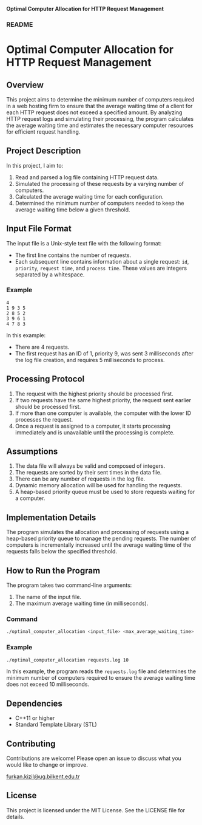 **Optimal Computer Allocation for HTTP Request Management**

### README

# Optimal Computer Allocation for HTTP Request Management

## Overview

This project aims to determine the minimum number of computers required in a web hosting firm to ensure that the average waiting time of a client for each HTTP request does not exceed a specified amount. By analyzing HTTP request logs and simulating their processing, the program calculates the average waiting time and estimates the necessary computer resources for efficient request handling.

## Project Description

In this project, I aim to:

1. Read and parsed a log file containing HTTP request data.
2. Simulated the processing of these requests by a varying number of computers.
3. Calculated the average waiting time for each configuration.
4. Determined the minimum number of computers needed to keep the average waiting time below a given threshold.

## Input File Format

The input file is a Unix-style text file with the following format:

- The first line contains the number of requests.
- Each subsequent line contains information about a single request: `id`, `priority`, `request time`, and `process time`. These values are integers separated by a whitespace.

### Example

```
4
1 9 3 5
2 8 5 2
3 9 6 1
4 7 8 3
```

In this example:
- There are 4 requests.
- The first request has an ID of 1, priority 9, was sent 3 milliseconds after the log file creation, and requires 5 milliseconds to process.

## Processing Protocol

1. The request with the highest priority should be processed first.
2. If two requests have the same highest priority, the request sent earlier should be processed first.
3. If more than one computer is available, the computer with the lower ID processes the request.
4. Once a request is assigned to a computer, it starts processing immediately and is unavailable until the processing is complete.

## Assumptions

1. The data file will always be valid and composed of integers.
2. The requests are sorted by their sent times in the data file.
3. There can be any number of requests in the log file.
4. Dynamic memory allocation will be used for handling the requests.
5. A heap-based priority queue must be used to store requests waiting for a computer.

## Implementation Details

The program simulates the allocation and processing of requests using a heap-based priority queue to manage the pending requests. The number of computers is incrementally increased until the average waiting time of the requests falls below the specified threshold.

## How to Run the Program

The program takes two command-line arguments:
1. The name of the input file.
2. The maximum average waiting time (in milliseconds).

### Command

```bash
./optimal_computer_allocation <input_file> <max_average_waiting_time>
```

### Example

```bash
./optimal_computer_allocation requests.log 10
```

In this example, the program reads the `requests.log` file and determines the minimum number of computers required to ensure the average waiting time does not exceed 10 milliseconds.

## Dependencies

- C++11 or higher
- Standard Template Library (STL)

## Contributing

Contributions are welcome! Please open an issue to discuss what you would like to change or improve.

furkan.kizil@ug.bilkent.edu.tr

## License

This project is licensed under the MIT License. See the LICENSE file for details.
